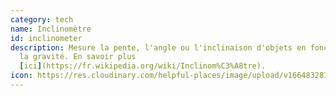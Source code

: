 ```yaml
---
category: tech
name: Inclinomètre
id: inclinometer
description: Mesure la pente, l'angle ou l'inclinaison d'objets en fonction de
  la gravité. En savoir plus
  [ici](https://fr.wikipedia.org/wiki/Inclinom%C3%A8tre).
icon: https://res.cloudinary.com/helpful-places/image/upload/v1664832814/dtpr-icons/tech/weight_wz5wv8.svg
---
```

